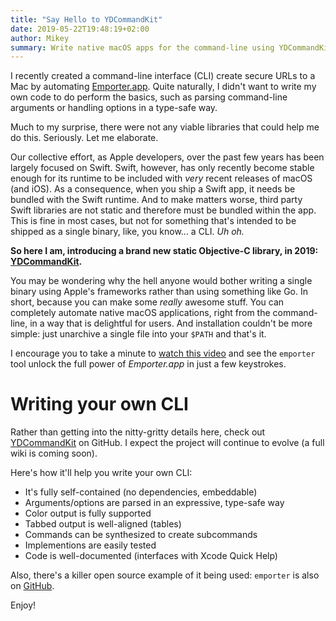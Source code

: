 ```yaml
---
title: "Say Hello to YDCommandKit"
date: 2019-05-22T19:48:19+02:00
author: Mikey
summary: Write native macOS apps for the command-line using YDCommandKit.
---
```


I recently created a command-line interface (CLI) create secure URLs to a Mac by automating [Emporter.app](https://emporter.app). Quite naturally, I didn't want to write my own code to do perform the basics, such as parsing command-line arguments or handling options in a type-safe way.

Much to my surprise, there were not any viable libraries that could help me do this. Seriously. Let me elaborate.

Our collective effort, as Apple developers, over the past few years has been largely focused on Swift. Swift, however, has only recently become stable enough for its runtime to be included with _very_ recent releases of macOS (and iOS). As a consequence, when you ship a Swift app, it needs be bundled with the Swift runtime. And to make matters worse, third party Swift libraries are not static and therefore must be bundled within the app. This is fine in most cases, but not for something that's intended to be shipped as a single binary, like, you know... a CLI. _Uh oh._

__So here I am, introducing a brand new static Objective-C library, in 2019: [YDCommandKit](https://github.com/youngdynasty/YDCommandKit).__

You may be wondering why the hell anyone would bother writing a single binary using Apple's frameworks rather than using something like Go. In short, because you can make some _really_ awesome stuff. You can completely automate native macOS applications, right from the command-line, in a way that is delightful for users. And installation couldn't be more simple: just unarchive a single file into your `$PATH` and that's it.

I encourage you to take a minute to [watch this video](https://emporter.app/video?id=cli) and see the `emporter` tool unlock the full power of _Emporter.app_ in just a few keystrokes.

# Writing your own CLI

Rather than getting into the nitty-gritty details here, check out [YDCommandKit](https://github.com/youngdynasty/YDCommandKit) on GitHub. I expect the project will continue to evolve (a full wiki is coming soon).

Here's how it'll help you write your own CLI:

- It's fully self-contained (no dependencies, embeddable)
- Arguments/options are parsed in an expressive, type-safe way
- Color output is fully supported
- Tabbed output is well-aligned (tables)
- Commands can be synthesized to create subcommands
- Implementions are easily tested
- Code is well-documented (interfaces with Xcode Quick Help)

Also, there's a killer open source example of it being used: `emporter` is also on [GitHub](https://github.com/youngdynasty/emporter-cli).

Enjoy!
